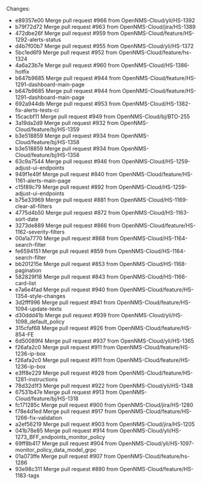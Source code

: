 Changes:
* e89357e00 Merge pull request #966 from OpenNMS-Cloud/yli/HS-1392
* b79f72d72 Merge pull request #963 from OpenNMS-Cloud/jira/HS-1389
* 472dbe26f Merge pull request #959 from OpenNMS-Cloud/feature/HS-1292-alerts-status
* d4b7f00b7 Merge pull request #955 from OpenNMS-Cloud/yli/HS-1372
* 5bc1ed6f9 Merge pull request #952 from OpenNMS-Cloud/feature/hs-1324
* 4a6a23b7e Merge pull request #960 from OpenNMS-Cloud/HS-1386-hotfix
* b647b9685 Merge pull request #944 from OpenNMS-Cloud/feature/HS-1291-dashboard-main-page
* b647b9685 Merge pull request #944 from OpenNMS-Cloud/feature/HS-1291-dashboard-main-page
* 692a944db Merge pull request #953 from OpenNMS-Cloud/HS-1382-fix-alerts-tests-ci
* 15cacbf11 Merge pull request #949 from OpenNMS-Cloud/bj/BTO-255
* 3a19da2d9 Merge pull request #932 from OpenNMS-Cloud/feature/bj/HS-1359
* b3e518859 Merge pull request #934 from OpenNMS-Cloud/feature/bj/HS-1358
* b3e518859 Merge pull request #934 from OpenNMS-Cloud/feature/bj/HS-1358
* 63c9a7544 Merge pull request #946 from OpenNMS-Cloud/HS-1259-adjust-ui-endpoints
* 949f1e49f Merge pull request #840 from OpenNMS-Cloud/feature/HS-1161-alerts-main-page
* c15f89c79 Merge pull request #892 from OpenNMS-Cloud/HS-1259-adjust-ui-endpoints
* b75e33969 Merge pull request #881 from OpenNMS-Cloud/HS-1169-clear-all-filters
* 4775d4b50 Merge pull request #872 from OpenNMS-Cloud/HS-1163-sort-date
* 3273de889 Merge pull request #866 from OpenNMS-Cloud/feature/HS-1162-severity-filters
* 00a1a7770 Merge pull request #868 from OpenNMS-Cloud/HS-1164-search-filter
* fe6594151 Merge pull request #859 from OpenNMS-Cloud/HS-1164-search-filter
* bb201215e Merge pull request #853 from OpenNMS-Cloud/HS-1168-pagination
* 582829f18 Merge pull request #843 from OpenNMS-Cloud/HS-1166-card-list
* e7a6e4fad Merge pull request #940 from OpenNMS-Cloud/feature/HS-1354-style-changes
* 3d2fff996 Merge pull request #941 from OpenNMS-Cloud/feature/HS-1094-update-texts
* d30ddd41b Merge pull request #939 from OpenNMS-Cloud/yli/HS-1098_default_policy
* 315cfaf68 Merge pull request #926 from OpenNMS-Cloud/feature/HS-854-FE
* 6d50089f4 Merge pull request #937 from OpenNMS-Cloud/yli/HS-1365
* f26afa2c0 Merge pull request #911 from OpenNMS-Cloud/feature/HS-1236-ip-box
* f26afa2c0 Merge pull request #911 from OpenNMS-Cloud/feature/HS-1236-ip-box
* e3ff8e229 Merge pull request #928 from OpenNMS-Cloud/feature/HS-1281-instructions
* 78d32d1f3 Merge pull request #922 from OpenNMS-Cloud/yli/HS-1348
* 67531b47e Merge pull request #913 from OpenNMS-Cloud/feature/bj/HS-1318
* fc171285c Merge pull request #900 from OpenNMS-Cloud/jira/HS-1280
* f78e4d1ed Merge pull request #917 from OpenNMS-Cloud/feature/HS-1266-fix-validation
* a2ef56219 Merge pull request #903 from OpenNMS-Cloud/jira/HS-1205
* 041b78e85 Merge pull request #914 from OpenNMS-Cloud/yli/HS-1273_BFF_endpoints_monitor_policy
* 69ff8b417 Merge pull request #904 from OpenNMS-Cloud/yli/HS-1097-monitor_policy_data_model_grpc
* 01a073ffe Merge pull request #907 from OpenNMS-Cloud/feature/hs-1286
* 93e98c311 Merge pull request #890 from OpenNMS-Cloud/feature/HS-1183-tags

